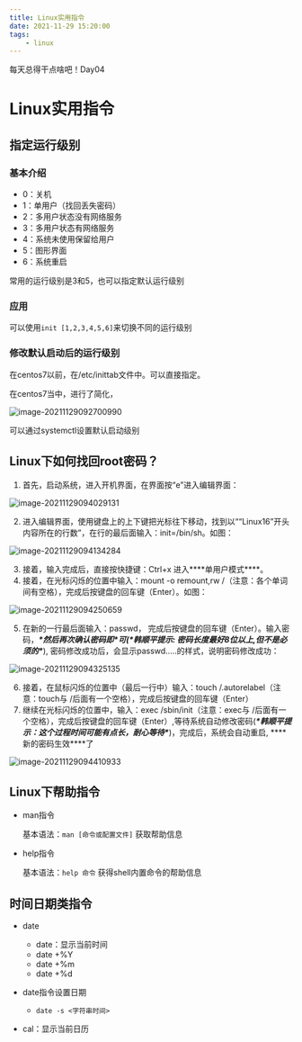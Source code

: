 ```yaml
---
title: Linux实用指令
date: 2021-11-29 15:20:00
tags:
    - linux
---
```


每天总得干点啥吧！Day04

# Linux实用指令

## 指定运行级别

### 基本介绍

- 0：关机
- 1：单用户（找回丢失密码）
- 2：多用户状态没有网络服务
- 3：多用户状态有网络服务
- 4：系统未使用保留给用户
- 5：图形界面
- 6：系统重启

常用的运行级别是3和5，也可以指定默认运行级别

### 应用

可以使用`init [1,2,3,4,5,6]`来切换不同的运行级别

### 修改默认启动后的运行级别

在centos7以前，在/etc/inittab文件中。可以直接指定。

在centos7当中，进行了简化，

![image-20211129092700990](https://klpages-imgs.oss-cn-qingdao.aliyuncs.com/img/image-20211129092700990.png)

可以通过systemctl设置默认启动级别

## Linux下如何找回root密码？

1. 首先，启动系统，进入开机界面，在界面按“e”进入编辑界面：

![image-20211129094029131](https://klpages-imgs.oss-cn-qingdao.aliyuncs.com/img/image-20211129094029131.png)

2. 进入编辑界面，使用键盘上的上下键把光标往下移动，找到以““Linux16”开头内容所在的行数”，在行的最后面输入：init=/bin/sh。如图：

![image-20211129094134284](https://klpages-imgs.oss-cn-qingdao.aliyuncs.com/img/image-20211129094134284.png)

3.  接着，输入完成后，直接按快捷键：Ctrl+x 进入***\*单用户模式\****。
4. 接着，在光标闪烁的位置中输入：mount -o remount,rw /（注意：各个单词间有空格），完成后按键盘的回车键（Enter）。如图：

![image-20211129094250659](https://klpages-imgs.oss-cn-qingdao.aliyuncs.com/img/image-20211129094250659.png)

5. 在新的一行最后面输入：passwd， 完成后按键盘的回车键（Enter）。输入密码，***\*然后再次确认密码即\****可(***\*韩顺平提示: 密码长度最好8位以上,但不是必须的\****), 密码修改成功后，会显示passwd.....的样式，说明密码修改成功：

![image-20211129094325135](https://klpages-imgs.oss-cn-qingdao.aliyuncs.com/img/image-20211129094325135.png)

6. 接着，在鼠标闪烁的位置中（最后一行中）输入：touch /.autorelabel（注意：touch与 /后面有一个空格），完成后按键盘的回车键（Enter）
7. 继续在光标闪烁的位置中，输入：exec /sbin/init（注意：exec与 /后面有一个空格），完成后按键盘的回车键（Enter）,等待系统自动修改密码(***\*韩顺平提示：这个过程时间可能有点长，耐心等待\****)，完成后，系统会自动重启, ***\*新的密码生效\****了

![image-20211129094410933](https://klpages-imgs.oss-cn-qingdao.aliyuncs.com/img/image-20211129094410933.png)

## Linux下帮助指令

- man指令

  基本语法：`man [命令或配置文件]` 获取帮助信息

- help指令

  基本语法：`help 命令` 获得shell内置命令的帮助信息

## 时间日期类指令

- date
  - date：显示当前时间
  - date +%Y
  - date +%m
  - date +%d 
- date指令设置日期
  - `date -s <字符串时间>`

- cal：显示当前日历

